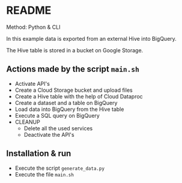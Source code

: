 # README

Method: Python  & CLI

In this example data is exported from an external Hive into BigQuery.

The Hive table is stored in a bucket on Google Storage.

## Actions made by the script `main.sh`

- Activate API's
- Create a Cloud Storage bucket and upload files
- Create a Hive table with the help of Cloud Dataproc
- Create a dataset and a table on BigQuery
- Load data into BigQuery from the Hive table
- Execute a SQL query on BigQuery
- CLEANUP
    - Delete all the used services
    - Deactivate the API's


## Installation & run
- Execute the script `generate_data.py`
- Execute the file `main.sh`